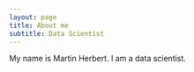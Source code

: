 ```yaml
---
layout: page
title: About me
subtitle: Data Scientist
---
```


My name is Martin Herbert. I am a data scientist.
